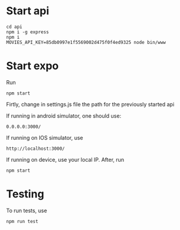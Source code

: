 # Start api

    cd api
    npm i -g express
    npm i
    MOVIES_API_KEY=85db0997e1f5569002d475f0f4ed9325 node bin/www 

# Start expo
  Run

    npm start

  Firtly, change in settings.js file the path for the previously started api
  
  If running in android simulator, one should use:

    0.0.0.0:3000/
  
  If running on IOS simulator, use 

    http://localhost:3000/

  If running on device, use your local IP.
  After, run

    npm start
  
# Testing

  To run tests, use 

    npm run test